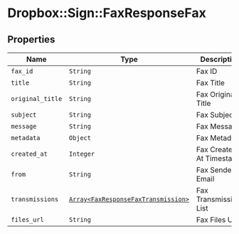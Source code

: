 # Dropbox::Sign::FaxResponseFax



## Properties

| Name | Type | Description | Notes |
| ---- | ---- | ----------- | ----- |
| `fax_id` | ```String``` |  Fax ID  |  |
| `title` | ```String``` |  Fax Title  |  |
| `original_title` | ```String``` |  Fax Original Title  |  |
| `subject` | ```String``` |  Fax Subject  |  |
| `message` | ```String``` |  Fax Message  |  |
| `metadata` | ```Object``` |  Fax Metadata  |  |
| `created_at` | ```Integer``` |  Fax Created At Timestamp  |  |
| `from` | ```String``` |  Fax Sender Email  |  |
| `transmissions` | [```Array<FaxResponseFaxTransmission>```](FaxResponseFaxTransmission.md) |  Fax Transmissions List  |  |
| `files_url` | ```String``` |  Fax Files URL  |  |

